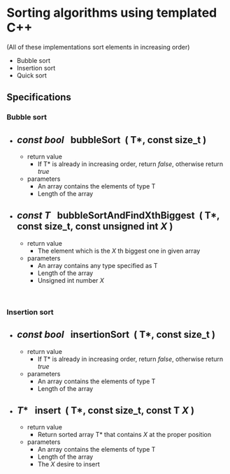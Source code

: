 # Sorting algorithms using templated C++
(All of these implementations sort elements in increasing order)
- Bubble sort
- Insertion sort
- Quick sort

## Specifications
### Bubble sort
* *const bool* &nbsp;&nbsp;bubbleSort &nbsp;( **T***, **const size_t** )
    -
    - return value
        * If T* is already in increasing order, return *false*, otherwise return *true*
    - parameters
        * An array contains the elements of type T
        * Length of the array
* *const T* &nbsp;&nbsp;bubbleSortAndFindXthBiggest &nbsp;( **T***, **const size_t**, **const unsigned int _X_** )
    -
    - return value
        * The element which is the _X_ th biggest one in given array
    - parameters
        * An array contains any type specified as T
        * Length of the array
        * Unsigned int number _X_

<br>
        
### Insertion sort
* *const bool* &nbsp;&nbsp;insertionSort &nbsp;( **T***, **const size_t** )
    -
    - return value
        * If T* is already in increasing order, return *false*, otherwise return *true*
    - parameters
        * An array contains the elements of type T
        * Length of the array
* *T** &nbsp;&nbsp;insert &nbsp;( **T***, **const size_t**, **const T _X_** )
    -
    - return value
        * Return sorted array T* that contains _X_ at the proper position
    - parameters
        * An array contains the elements of type T
        * Length of the array
        * The _X_ desire to insert
